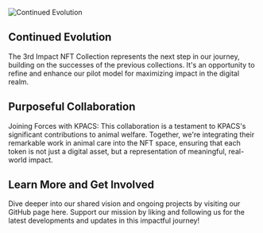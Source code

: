![Continued Evolution](https://d16c97c2np8a2o.cloudfront.net/ipfs/bafkreibze4amj46wty3x627i7asmpg5a2a6gutt7xiearpezqpeibbrk44)

## Continued Evolution
The 3rd Impact NFT Collection represents the next step in our journey, building on the successes of the previous collections. It's an opportunity to refine and enhance our pilot model for maximizing impact in the digital realm.

## Purposeful Collaboration
Joining Forces with KPACS: This collaboration is a testament to KPACS's significant contributions to animal welfare. Together, we're integrating their remarkable work in animal care into the NFT space, ensuring that each token is not just a digital asset, but a representation of meaningful, real-world impact.

## Learn More and Get Involved
Dive deeper into our shared vision and ongoing projects by visiting our GitHub page here. Support our mission by liking and following us for the latest developments and updates in this impactful journey!

